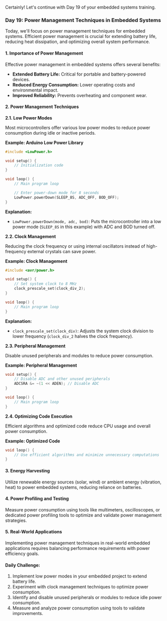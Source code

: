 Certainly! Let's continue with Day 19 of your embedded systems training.

### Day 19: Power Management Techniques in Embedded Systems

Today, we'll focus on power management techniques for embedded systems. Efficient power management is crucial for extending battery life, reducing heat dissipation, and optimizing overall system performance.

#### 1. Importance of Power Management

Effective power management in embedded systems offers several benefits:

- **Extended Battery Life:** Critical for portable and battery-powered devices.
- **Reduced Energy Consumption:** Lower operating costs and environmental impact.
- **Improved Reliability:** Prevents overheating and component wear.

#### 2. Power Management Techniques

**2.1. Low Power Modes**

Most microcontrollers offer various low power modes to reduce power consumption during idle or inactive periods.

**Example: Arduino Low Power Library**

```cpp
#include <LowPower.h>

void setup() {
    // Initialization code
}

void loop() {
    // Main program loop

    // Enter power-down mode for 8 seconds
    LowPower.powerDown(SLEEP_8S, ADC_OFF, BOD_OFF);
}
```

**Explanation:**
- `LowPower.powerDown(mode, adc, bod)`: Puts the microcontroller into a low power mode (`SLEEP_8S` in this example) with ADC and BOD turned off.

**2.2. Clock Management**

Reducing the clock frequency or using internal oscillators instead of high-frequency external crystals can save power.

**Example: Clock Management**

```cpp
#include <avr/power.h>

void setup() {
    // Set system clock to 8 MHz
    clock_prescale_set(clock_div_2);
}

void loop() {
    // Main program loop
}
```

**Explanation:**
- `clock_prescale_set(clock_div)`: Adjusts the system clock division to lower frequency (`clock_div_2` halves the clock frequency).

**2.3. Peripheral Management**

Disable unused peripherals and modules to reduce power consumption.

**Example: Peripheral Management**

```cpp
void setup() {
    // Disable ADC and other unused peripherals
    ADCSRA &= ~(1 << ADEN); // Disable ADC
}

void loop() {
    // Main program loop
}
```

**2.4. Optimizing Code Execution**

Efficient algorithms and optimized code reduce CPU usage and overall power consumption.

**Example: Optimized Code**

```cpp
void loop() {
    // Use efficient algorithms and minimize unnecessary computations
}
```

#### 3. Energy Harvesting

Utilize renewable energy sources (solar, wind) or ambient energy (vibration, heat) to power embedded systems, reducing reliance on batteries.

#### 4. Power Profiling and Testing

Measure power consumption using tools like multimeters, oscilloscopes, or dedicated power profiling tools to optimize and validate power management strategies.

#### 5. Real-World Applications

Implementing power management techniques in real-world embedded applications requires balancing performance requirements with power efficiency goals.

#### Daily Challenge:
1. Implement low power modes in your embedded project to extend battery life.
2. Experiment with clock management techniques to optimize power consumption.
3. Identify and disable unused peripherals or modules to reduce idle power consumption.
4. Measure and analyze power consumption using tools to validate improvements.

